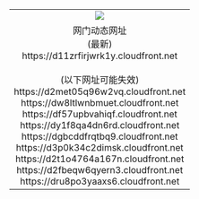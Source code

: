 ﻿<table>
  <tr></tr>
  <tr><td colspan=2 align=center><img src="https://d11zrfirjwrk1y.cloudfront.net/Up/oGate.jpg" /></td></tr>
  <tr><td colspan=2 align=center>网门动态网址<br/>(最新)
<br>https://d11zrfirjwrk1y.cloudfront.net
<br/><br/>(以下网址可能失效)
<br>https://d2met05q96w2vq.cloudfront.net
<br>https://dw8ltlwnbmuet.cloudfront.net
<br>https://df57upbvahiqf.cloudfront.net
<br>https://dy1f8qa4dn6rd.cloudfront.net
<br>https://dgbcddfrqtbq9.cloudfront.net
<br>https://d3p0k34c2dimsk.cloudfront.net
<br>https://d2t1o4764a167n.cloudfront.net
<br>https://d2fbeqw6qyern3.cloudfront.net
<br>https://dru8po3yaaxs6.cloudfront.net
    </td>
  </tr>
</table>
